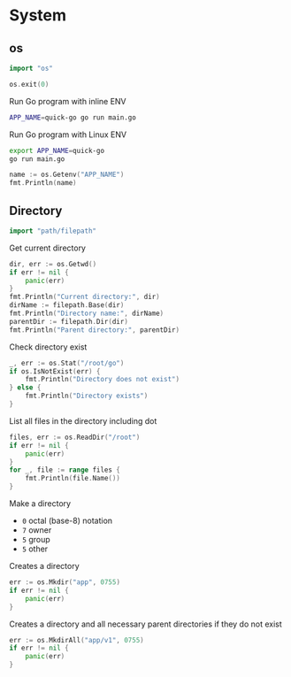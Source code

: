 # System

## os

```go
import "os"
```

```go
os.exit(0)
```

Run Go program with inline ENV
```sh
APP_NAME=quick-go go run main.go
```

Run Go program with Linux ENV
```sh
export APP_NAME=quick-go
go run main.go
```

```go
name := os.Getenv("APP_NAME")
fmt.Println(name)
```

## Directory

```go
import "path/filepath"
```

Get current directory
```go
dir, err := os.Getwd()
if err != nil {
    panic(err)
}
fmt.Println("Current directory:", dir)
dirName := filepath.Base(dir)
fmt.Println("Directory name:", dirName)
parentDir := filepath.Dir(dir)
fmt.Println("Parent directory:", parentDir)
```

Check directory exist
```go
_, err := os.Stat("/root/go")
if os.IsNotExist(err) {
    fmt.Println("Directory does not exist")
} else {
    fmt.Println("Directory exists")
}
```

List all files in the directory including dot
```go
files, err := os.ReadDir("/root")
if err != nil {
    panic(err)
}
for _, file := range files {
    fmt.Println(file.Name())
}
```

Make a directory
* `0` octal (base-8) notation
* `7` owner
* `5` group
* `5` other

Creates a directory
```go
err := os.Mkdir("app", 0755)
if err != nil {
    panic(err)
}
```

Creates a directory and all necessary parent directories if they do not exist
```go
err := os.MkdirAll("app/v1", 0755)
if err != nil {
    panic(err)
}
```

